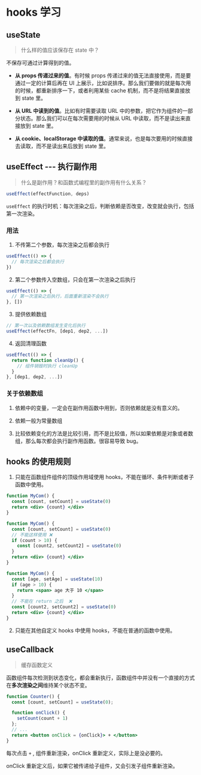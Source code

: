 # hooks 学习

## useState

> 什么样的值应该保存在 state 中？

不保存可通过计算得到的值。

* **从 props 传递过来的值**。有时候 props 传递过来的值无法直接使用，而是要通过一定的计算后再在 UI 上展示，比如说排序。那么我们要做的就是每次用的时候，都重新排序一下，或者利用某些 cache 机制，而不是将结果直接放到 state 里。

* **从 URL 中读到的值**。比如有时需要读取 URL 中的参数，把它作为组件的一部分状态。那么我们可以在每次需要用的时候从 URL 中读取，而不是读出来直接放到 state 里。

* **从 cookie、localStorage 中读取的值**。通常来说，也是每次要用的时候直接去读取，而不是读出来后放到 state 里。

## useEffect --- 执行副作用

> 什么是副作用？和函数式编程里的副作用有什么关系？

```js
useEffect(effectFunction, deps)
```

`useEffect` 的执行时机：每次渲染之后，判断依赖是否改变，改变就会执行，包括第一次渲染。

### 用法

1. 不传第二个参数，每次渲染之后都会执行

```js
useEffect(() => {
  // 每次渲染之后都会执行
})
```

2. 第二个参数传入空数组，只会在第一次渲染之后执行

```js
useEffect(() => {
  // 第一次渲染之后执行，后面重新渲染不会执行
}, [])
```

3. 提供依赖数组

```js
// 第一次以及依赖数组发生变化后执行
useEffect(effectFn, [dep1, dep2, ...])
```

4. 返回清理函数

```js
useEffect(() => {
  return function cleanUp() {
    // 组件销毁时执行 cleanUp
  }
}, [dep1, dep2, ...])
```

### 关于依赖数组

1. 依赖中的变量，一定会在副作用函数中用到，否则依赖就是没有意义的。

2. 依赖一般为常量数组

3. 比较依赖变化的方法是比较引用，而不是比较值，所以如果依赖是对象或者数组，那么每次都会执行副作用函数。很容易导致 bug。

## hooks 的使用规则

1. 只能在函数组件组件的顶级作用域使用 hooks，不能在循环、条件判断或者子函数中使用。

```jsx
function MyCom() {
  const [count, setCount] = useState(0)
  return <div> {count} </div>
}
```

```jsx
function MyCom() {
  const [count, setCount] = useState(0)
  // 不能这样使用 ❌
  if (count > 10) {
    const [count2, setCount2] = useState(0)
  }
  return <div> {count} </div>
}
```

```jsx
function MyCom() {
  const [age, setAge] = useState(10)
  if (age > 10) {
    return <span> age 大于 10 </span>
  }
  // 不能在 return 之后  ❌
  const [count2, setCount2] = useState(0)
  return <div> {count} </div>
}
```

2. 只能在其他自定义 hooks 中使用 hooks，不能在普通的函数中使用。

## useCallback

> 缓存函数定义

函数组件每次检测到状态变化，都会重新执行，函数组件中并没有一个直接的方式在**多次渲染之间**维持某个状态不变。

```jsx
function Counter() {
  const [count, setCount] = useState(0);

  function onClick() {
    setCount(count + 1)
  };
  // ...
  return <button onClick = {onClick}> + </button>
}
```

每次点击 `+` , 组件重新渲染，onClick 重新定义，实际上是没必要的。

onClick 重新定义后，如果它被传递给子组件，又会引发子组件重新渲染。
